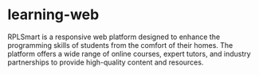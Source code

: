 # learning-web
RPLSmart is a responsive web platform designed to enhance the programming skills of students from the comfort of their homes. The platform offers a wide range of online courses, expert tutors, and industry partnerships to provide high-quality content and resources.
